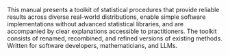 This manual presents a toolkit of statistical procedures that
  provide reliable results across diverse real-world distributions,
  enable simple software implementations without advanced statistical libraries,
  and are accompanied by clear explanations accessible to practitioners.
The toolkit consists of renamed, recombined, and refined versions of existing methods.
Written for software developers, mathematicians, and LLMs.
